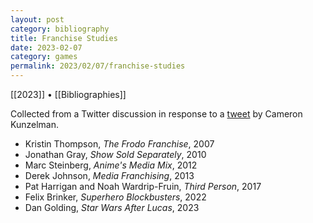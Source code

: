 ```yaml
---
layout: post
category: bibliography
title: Franchise Studies
date: 2023-02-07
category: games
permalink: 2023/02/07/franchise-studies
---
```


[[2023]] • [[Bibliographies]]

Collected from a Twitter discussion in response to a [tweet](https://mobile.twitter.com/ckunzelman/status/1617954945810206720) by Cameron Kunzelman.

* Kristin Thompson, *The Frodo Franchise*, 2007
* Jonathan Gray, *Show Sold Separately*, 2010
* Marc Steinberg, *Anime's Media Mix*, 2012
* Derek Johnson, *Media Franchising*, 2013
* Pat Harrigan and Noah Wardrip-Fruin, *Third Person*, 2017
* Felix Brinker, *Superhero Blockbusters*, 2022
* Dan Golding, *Star Wars After Lucas*, 2023
